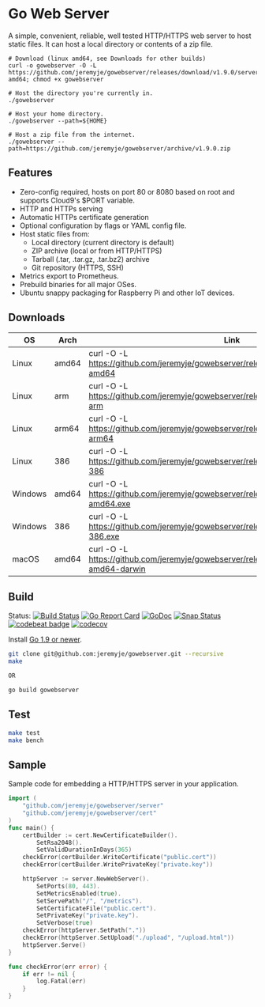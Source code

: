 # Go Web Server

A simple, convenient, reliable, well tested HTTP/HTTPS web server to host static files.
It can host a local directory or contents of a zip file.

```
# Download (linux amd64, see Downloads for other builds)
curl -o gowebserver -O -L https://github.com/jeremyje/gowebserver/releases/download/v1.9.0/server-amd64; chmod +x gowebserver

# Host the directory you're currently in.
./gowebserver

# Host your home directory.
./gowebserver --path=${HOME}

# Host a zip file from the internet.
./gowebserver --path=https://github.com/jeremyje/gowebserver/archive/v1.9.0.zip
```

## Features
 * Zero-config required, hosts on port 80 or 8080 based on root and supports Cloud9's $PORT variable.
 * HTTP and HTTPs serving
 * Automatic HTTPs certificate generation
 * Optional configuration by flags or YAML config file.
 * Host static files from:
   * Local directory (current directory is default)
   * ZIP archive (local or from HTTP/HTTPS)
   * Tarball (.tar, .tar.gz, .tar.bz2) archive
   * Git repository (HTTPS, SSH)
 * Metrics export to Prometheus.
 * Prebuild binaries for all major OSes.
 * Ubuntu snappy packaging for Raspberry Pi and other IoT devices.


## Downloads

|    OS    | Arch  | Link
|----------|-------|-------------------------------------------------------------------------------------------
|Linux     | amd64 | curl -O -L https://github.com/jeremyje/gowebserver/releases/download/v1.9.0/server-amd64
|Linux     | arm   | curl -O -L https://github.com/jeremyje/gowebserver/releases/download/v1.9.0/server-arm
|Linux     | arm64 | curl -O -L https://github.com/jeremyje/gowebserver/releases/download/v1.9.0/server-arm64
|Linux     | 386   | curl -O -L https://github.com/jeremyje/gowebserver/releases/download/v1.9.0/server-386
|Windows   | amd64 | curl -O -L https://github.com/jeremyje/gowebserver/releases/download/v1.9.0/server-amd64.exe
|Windows   | 386   | curl -O -L https://github.com/jeremyje/gowebserver/releases/download/v1.9.0/server-386.exe
|macOS     | amd64 | curl -O -L https://github.com/jeremyje/gowebserver/releases/download/v1.9.0/server-amd64-darwin


## Build

Status: [![Build Status](https://secure.travis-ci.org/jeremyje/gowebserver.png)](http://travis-ci.org/jeremyje/gowebserver) [![Go Report Card](https://goreportcard.com/badge/github.com/jeremyje/gowebserver)](https://goreportcard.com/report/github.com/jeremyje/gowebserver) [![GoDoc](https://godoc.org/github.com/jeremyje/gowebserver?status.svg)](https://godoc.org/github.com/jeremyje/gowebserver) [![Snap Status](https://build.snapcraft.io/badge/jeremyje/gowebserver.svg)](https://build.snapcraft.io/user/jeremyje/gowebserver) [![codebeat badge](https://codebeat.co/badges/de86a882-9038-4994-afe2-fea7d93f63cb)](https://codebeat.co/projects/github-com-jeremyje-gowebserver-master) [![codecov](https://codecov.io/gh/jeremyje/gowebserver/branch/master/graph/badge.svg)](https://codecov.io/gh/jeremyje/gowebserver)

Install [Go 1.9 or newer](https://golang.org/dl/).

```bash
git clone git@github.com:jeremyje/gowebserver.git --recursive
make

OR

go build gowebserver
```

Test
----

```bash
make test
make bench
```

Sample
------
Sample code for embedding a HTTP/HTTPS server in your application.

```go
import (
	"github.com/jeremyje/gowebserver/server"
	"github.com/jeremyje/gowebserver/cert"
)
func main() {
	certBuilder := cert.NewCertificateBuilder().
		SetRsa2048().
		SetValidDurationInDays(365)
	checkError(certBuilder.WriteCertificate("public.cert"))
	checkError(certBuilder.WritePrivateKey("private.key"))

	httpServer := server.NewWebServer().
		SetPorts(80, 443).
		SetMetricsEnabled(true).
		SetServePath("/", "/metrics").
		SetCertificateFile("public.cert").
		SetPrivateKey("private.key").
		SetVerbose(true)
	checkError(httpServer.SetPath("."))
	checkError(httpServer.SetUpload("./upload", "/upload.html"))
	httpServer.Serve()
}

func checkError(err error) {
	if err != nil {
		log.Fatal(err)
	}
}
```

